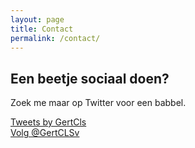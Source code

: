 ```yaml
---
layout: page
title: Contact
permalink: /contact/
---
```

<article class="post">
  <h1>Een beetje sociaal doen?</h1>
<p>Zoek me maar op Twitter voor een babbel.
</p>
<a class="twitter-timeline" data-height="500" href="https://twitter.com/GertCls?ref_src=twsrc%5Etfw">Tweets by GertCls</a> <script async src="https://platform.twitter.com/widgets.js" charset="utf-8"></script> 
  <br>
<a href="https://twitter.com/gertcls?ref_src=twsrc%5Etfw" class="twitter-follow-button" data-size="large" data-show-count="false">Volg @GertCLSv</a><script async src="https://platform.twitter.com/widgets.js" charset="utf-8"></script>
</article>


